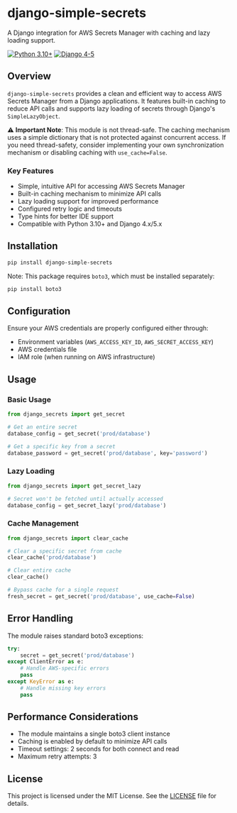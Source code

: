 # django-simple-secrets

A Django integration for AWS Secrets Manager with caching and lazy loading support.

[![Python 3.10+](https://img.shields.io/badge/python-3.10+-blue.svg)](https://www.python.org/downloads/)
[![Django 4-5](https://img.shields.io/badge/django-4.x|5.x-green.svg)](https://www.djangoproject.com/)

## Overview

`django-simple-secrets` provides a clean and efficient way to access AWS Secrets Manager from a Django applications. It features built-in caching to reduce API calls and supports lazy loading of secrets through Django's `SimpleLazyObject`.

⚠️ **Important Note**: This module is not thread-safe. The caching mechanism uses a simple dictionary that is not protected against concurrent access. If you need thread-safety, consider implementing your own synchronization mechanism or disabling caching with `use_cache=False`.

### Key Features

- Simple, intuitive API for accessing AWS Secrets Manager
- Built-in caching mechanism to minimize API calls
- Lazy loading support for improved performance
- Configured retry logic and timeouts
- Type hints for better IDE support
- Compatible with Python 3.10+ and Django 4.x/5.x

## Installation

```bash
pip install django-simple-secrets
```

Note: This package requires `boto3`, which must be installed separately:

```bash
pip install boto3
```

## Configuration

Ensure your AWS credentials are properly configured either through:
- Environment variables (`AWS_ACCESS_KEY_ID`, `AWS_SECRET_ACCESS_KEY`)
- AWS credentials file
- IAM role (when running on AWS infrastructure)

## Usage

### Basic Usage

```python
from django_secrets import get_secret

# Get an entire secret
database_config = get_secret('prod/database')

# Get a specific key from a secret
database_password = get_secret('prod/database', key='password')
```

### Lazy Loading

```python
from django_secrets import get_secret_lazy

# Secret won't be fetched until actually accessed
database_config = get_secret_lazy('prod/database')
```

### Cache Management

```python
from django_secrets import clear_cache

# Clear a specific secret from cache
clear_cache('prod/database')

# Clear entire cache
clear_cache()

# Bypass cache for a single request
fresh_secret = get_secret('prod/database', use_cache=False)
```

## Error Handling

The module raises standard boto3 exceptions:

```python
try:
    secret = get_secret('prod/database')
except ClientError as e:
    # Handle AWS-specific errors
    pass
except KeyError as e:
    # Handle missing key errors
    pass
```

## Performance Considerations

- The module maintains a single boto3 client instance
- Caching is enabled by default to minimize API calls
- Timeout settings: 2 seconds for both connect and read
- Maximum retry attempts: 3

## License

This project is licensed under the MIT License. See the [LICENSE](LICENSE) file for details.